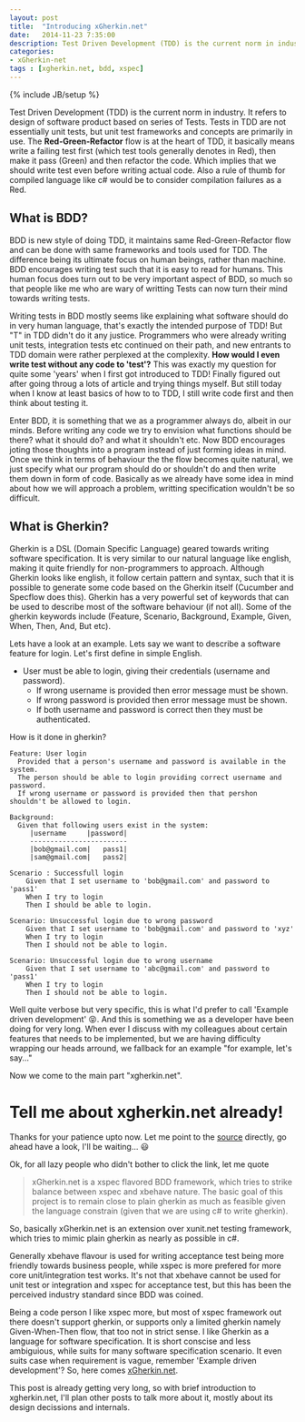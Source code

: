 ```yaml
---
layout: post
title:  "Introducing xGherkin.net"
date:   2014-11-23 7:35:00
description: Test Driven Development (TDD) is the current norm in industry. It refers to design of software product based on series of Tests. Tests in TDD are not essentially unit tests, but unit test frameworks and concepts are primarily in use.
categories:
- xGherkin-net
tags : [xgherkin.net, bdd, xspec]  
---
```

{% include JB/setup %}

Test Driven Development (TDD) is the current norm in industry. It refers to design of software product based 
on series of Tests. Tests in TDD are not essentially unit tests, but unit test frameworks and concepts are 
primarily in use. The **Red-Green-Refactor** flow is at the heart of TDD, it basically means write a failing 
test first (which test tools generally denotes in Red), then make it pass (Green) and then refactor the code. 
Which implies that we should write  test even before writing actual code. Also a rule of thumb for compiled 
language like c# would be to consider compilation failures as a Red.

## What is BDD?

BDD is new style of doing TDD, it maintains same Red-Green-Refactor flow and can be done with same frameworks 
and tools used for TDD. The difference being its ultimate focus on human beings, rather than machine. BDD 
encourages writing test such that it is easy to read for humans. This human focus does turn out to be very 
important aspect of BDD, so much so that people like me who are wary of writting Tests can now turn their 
mind towards writing tests.

Writing tests in BDD mostly seems like explaining what software should do in very human language, that's 
exactly the intended purpose of TDD! But "T" in TDD didn't do it any justice. Programmers who were already 
writing unit tests, integration tests etc continued on their path, and new entrants to TDD domain were rather 
perplexed at the complexity. **How would I even write test without any code to 'test'?** This was exactly my 
question for quite some 'years' when I first got introduced to TDD! Finally figured out  after going throug 
a lots of article and trying things myself. But still today when I know at least basics of how to to TDD, I 
still write code first and then think about testing it.

Enter BDD, it is something that we as a programmer always do, albeit in our minds. Before writing any code we
 try to envision what functions should be there? what it should do? and what it shouldn't etc. Now BDD
encourages joting those thoughts into a program instead of just forming ideas in mind. Once we think in 
terms of behaviour the the flow becomes quite natural, we just specify what our program should do or shouldn't
 do and then write them down in form of code. Basically as we already have some idea in mind about how we will 
approach a problem, writting specification wouldn't be so difficult.

## What is Gherkin?

Gherkin is a DSL (Domain Specific Language) geared towards writing software specification. It is very similar 
to our natural language like english, making it quite friendly for non-programmers to approach. Although 
Gherkin looks like english, it follow certain pattern and syntax, such that it is possible to generate some 
code based on the Gherkin itself (Cucumber and Specflow does this). Gherkin has a very powerful set of 
keywords that can be used to describe most of the software behaviour (if not all). Some of the gherkin 
keywords include (Feature, Scenario, Background, Example, Given, When, Then, And, But etc).

Lets have a look at an example. Lets say we want to describe a software feature for login. Let's first define in 
simple English.

* User must be able to login, giving their credentials (username and password).
    * If wrong username is provided then error message must be shown.
    * If wrong password is provided then error message must be shown.
    * If both username and password is correct then they must be authenticated.

How is it done in gherkin?

```gherkin
Feature: User login
  Provided that a person's username and password is available in the system.
  The person should be able to login providing correct username and password.
  If wrong username or password is provided then that pershon shouldn't be allowed to login.

Background:
  Given that following users exist in the system:
     |username     |password|
     ------------------------
     |bob@gmail.com|   pass1|
     |sam@gmail.com|   pass2|

Scenario : Successfull login
    Given that I set username to 'bob@gmail.com' and password to 'pass1'
    When I try to login
    Then I should be able to login.

Scenario: Unsuccessful login due to wrong password
    Given that I set username to 'bob@gmail.com' and password to 'xyz'
    When I try to login
    Then I should not be able to login.

Scenario: Unsuccessful login due to wrong username
    Given that I set username to 'abc@gmail.com' and password to 'pass1'
    When I try to login
    Then I should not be able to login.            
```

Well quite verbose but very specific, this is what I'd prefer to call 'Example driven development' 
:stuck_out_tongue_closed_eyes:. And this is something we as a developer have been doing for very long. 
When ever I discuss with my colleagues about certain features that needs to be implemented, but we 
are having difficulty wrapping our heads arround, we fallback for an example "for example, let's say..."

Now we come to the main part "xgherkin.net".

# Tell me about xgherkin.net already!

Thanks for your patience upto now. Let me point to the [source](https://github.com/nripendra/xGherkin.net) 
directly, go ahead have a look, I'll be waiting... :smiley:

Ok, for all lazy people who didn't bother to click the link, let me quote

> xGherkin.net is a xspec flavored BDD framework, which tries to strike balance between xspec and xbehave 
nature. The basic goal of this project is to remain close to plain gherkin as much as feasible given the 
language constrain (given that we are using c# to write gherkin).

So, basically xGherkin.net is an extension over xunit.net testing framework, which tries to mimic plain 
gherkin as nearly as possible in c#. 

Generally xbehave flavour is used for writing 
acceptance test being more friendly towards business people, while xspec is more prefered for more core 
unit/integration test works. It's not that xbehave cannot be used for unit test or integration and xspec 
for acceptance test, but this has been the perceived industry standard since BDD was coined.

Being a code person I like xspec more, but most of xspec framework out there doesn't support gherkin, or 
supports only a limited gherkin namely Given-When-Then flow, that too not in strict sense. I like Gherkin as 
a language for software specification. It is short conscise and less ambiguious, while suits for many 
software specification scenario. It even suits case when requirement is vague, remember 'Example driven 
development'? So, here comes [xGherkin.net](https://github.com/nripendra/xGherkin.net).

This post is already getting very long, so with brief introduction to xgherkin.net, I'll plan other posts to 
talk more about it, mostly about its design decissions and internals.
